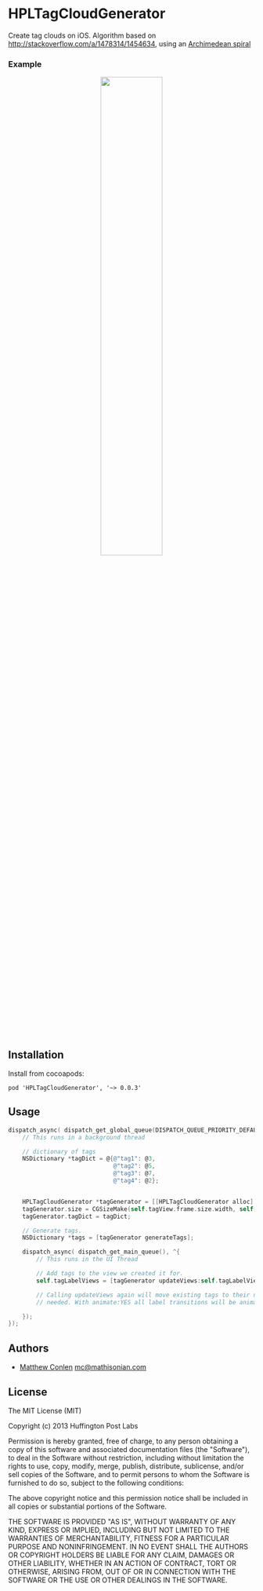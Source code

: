 # HPLTagCloudGenerator

Create tag clouds on iOS. Algorithm based on http://stackoverflow.com/a/1478314/1454634, using an [Archimedean spiral](http://en.wikipedia.org/wiki/Archimedean_spiral)

### Example

<p align="center">
  <img src="http://i.imgur.com/SEyh5Yq.png" height="50%" width="auto" />
</p>

## Installation

Install from cocoapods:

```
pod 'HPLTagCloudGenerator', '~> 0.0.3'
```

## Usage

```objective-c
dispatch_async( dispatch_get_global_queue(DISPATCH_QUEUE_PRIORITY_DEFAULT, 0), ^{
    // This runs in a background thread

    // dictionary of tags
    NSDictionary *tagDict = @{@"tag1": @3,
                              @"tag2": @5,
                              @"tag3": @7,
                              @"tag4": @2};


    HPLTagCloudGenerator *tagGenerator = [[HPLTagCloudGenerator alloc] init];
    tagGenerator.size = CGSizeMake(self.tagView.frame.size.width, self.tagView.frame.size.height);
    tagGenerator.tagDict = tagDict;

    // Generate tags.
    NSDictionary *tags = [tagGenerator generateTags];

    dispatch_async( dispatch_get_main_queue(), ^{
        // This runs in the UI Thread

        // Add tags to the view we created it for.
        self.tagLabelViews = [tagGenerator updateViews:self.tagLabelViews inView:self.tagView withTags:tags animate:YES];

        // Calling updateViews again will move existing tags to their new position, as well as create and remove tags as
        // needed. With animate:YES all label transitions will be animated.

    });
});
```

## Authors

* [Matthew Conlen](http://www.github.com/mathisonian) mc@mathisonian.com

## License

The MIT License (MIT)

Copyright (c) 2013 Huffington Post Labs

Permission is hereby granted, free of charge, to any person obtaining a copy
of this software and associated documentation files (the "Software"), to deal
in the Software without restriction, including without limitation the rights
to use, copy, modify, merge, publish, distribute, sublicense, and/or sell
copies of the Software, and to permit persons to whom the Software is
furnished to do so, subject to the following conditions:

The above copyright notice and this permission notice shall be included in
all copies or substantial portions of the Software.

THE SOFTWARE IS PROVIDED "AS IS", WITHOUT WARRANTY OF ANY KIND, EXPRESS OR
IMPLIED, INCLUDING BUT NOT LIMITED TO THE WARRANTIES OF MERCHANTABILITY,
FITNESS FOR A PARTICULAR PURPOSE AND NONINFRINGEMENT. IN NO EVENT SHALL THE
AUTHORS OR COPYRIGHT HOLDERS BE LIABLE FOR ANY CLAIM, DAMAGES OR OTHER
LIABILITY, WHETHER IN AN ACTION OF CONTRACT, TORT OR OTHERWISE, ARISING FROM,
OUT OF OR IN CONNECTION WITH THE SOFTWARE OR THE USE OR OTHER DEALINGS IN
THE SOFTWARE.
